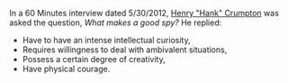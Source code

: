 <!--
.. title: Hank Crumpton on Spy Competencies
.. slug: henry_crumpton
.. date: 2013-10-08 03:15:00 UTC
.. tags: competencies
.. category:
.. link: 
.. description: This content was pulled from an interview from 60 minutes.
.. type: text
-->
 In a 60 Minutes interview dated 5/30/2012, [Henry "Hank" Crumpton](https://en.wikipedia.org/wiki/Henry_A._Crumpton) was asked the question, *What makes a good spy?*  He replied:  
 - Have to have an intense intellectual curiosity,  
 - Requires willingness to deal with ambivalent situations,  
 - Possess a certain degree of creativity,  
 - Have physical courage.
